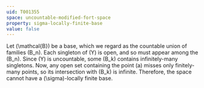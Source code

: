 ```yaml
---
uid: T001355
space: uncountable-modified-fort-space
property: sigma-locally-finite-base
value: false
---
```

Let \(\mathcal{B}\) be a base, which we regard as the countable union of families \(B_n\). Each singleton of \(Y\) is open, and so must appear among the \(B_n\). Since \(Y\) is uncountable, some \(B_k\) contains infinitely-many singletons. Now, any open set containing the point \(a\) misses only finitely-many points, so its intersection with \(B_k\) is infinite. Therefore, the space cannot have a \(\sigma\)-locally finite base.

